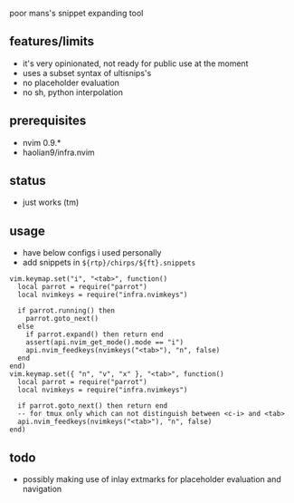 poor mans's snippet expanding tool

## features/limits
* it's very opinionated, not ready for public use at the moment
* uses a subset syntax of ultisnips's
* no placeholder evaluation
* no sh, python interpolation

## prerequisites
* nvim 0.9.*
* haolian9/infra.nvim

## status
* just works (tm)

## usage
* have below configs i used personally
* add snippets in `${rtp}/chirps/${ft}.snippets`

```
vim.keymap.set("i", "<tab>", function()
  local parrot = require("parrot")
  local nvimkeys = require("infra.nvimkeys")

  if parrot.running() then
    parrot.goto_next()
  else
    if parrot.expand() then return end
    assert(api.nvim_get_mode().mode == "i")
    api.nvim_feedkeys(nvimkeys("<tab>"), "n", false)
  end
end)
vim.keymap.set({ "n", "v", "x" }, "<tab>", function()
  local parrot = require("parrot")
  local nvimkeys = require("infra.nvimkeys")

  if parrot.goto_next() then return end
  -- for tmux only which can not distinguish between <c-i> and <tab>
  api.nvim_feedkeys(nvimkeys("<tab>"), "n", false)
end)
```

## todo
* possibly making use of inlay extmarks for placeholder evaluation and navigation
